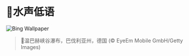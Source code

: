 # 🔖水声低语

![Bing Wallpaper](https://www.bing.com/th?id=OHR.HinterseeWaterfall_ZH-CN0432994081_1920x1080.jpg&rf=LaDigue_1920x1080.jpg&pid=hp)

> 📝温巴赫峡谷瀑布，巴伐利亚州，德国 (© EyeEm Mobile GmbH/Getty Images)
